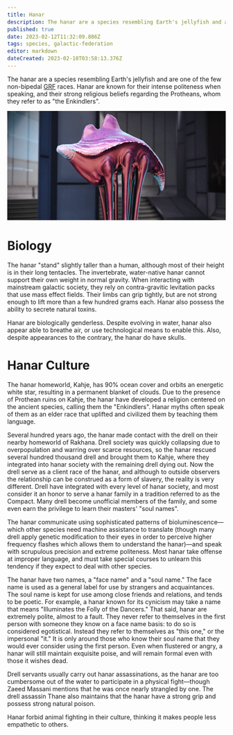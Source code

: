 ```yaml
---
title: Hanar
description: The hanar are a species resembling Earth's jellyfish and are one of the few non-bipedal GRF races.
published: true
date: 2023-02-12T11:32:09.886Z
tags: species, galactic-federation
editor: markdown
dateCreated: 2023-02-10T03:58:13.376Z
---
```


The hanar are a species resembling Earth's jellyfish and are one of the few non-bipedal [GRF](/Galactic_Republic_Federation) races. Hanar are known for their intense politeness when speaking, and their strong religious beliefs regarding the Protheans, whom they refer to as "the Enkindlers". 

![codex_me_-_hanar.webp](/codex_me_-_hanar.webp)

# Biology
The hanar "stand" slightly taller than a human, although most of their height is in their long tentacles. The invertebrate, water-native hanar cannot support their own weight in normal gravity. When interacting with mainstream galactic society, they rely on contra-gravitic levitation packs that use mass effect fields. Their limbs can grip tightly, but are not strong enough to lift more than a few hundred grams each. Hanar also possess the ability to secrete natural toxins.

Hanar are biologically genderless. Despite evolving in water, hanar also appear able to breathe air, or use technological means to enable this. Also, despite appearances to the contrary, the hanar do have skulls.

# Hanar Culture
The hanar homeworld, Kahje, has 90% ocean cover and orbits an energetic white star, resulting in a permanent blanket of clouds. Due to the presence of Prothean ruins on Kahje, the hanar have developed a religion centered on the ancient species, calling them the "Enkindlers". Hanar myths often speak of them as an elder race that uplifted and civilized them by teaching them language.

Several hundred years ago, the hanar made contact with the drell on their nearby homeworld of Rakhana. Drell society was quickly collapsing due to overpopulation and warring over scarce resources, so the hanar rescued several hundred thousand drell and brought them to Kahje, where they integrated into hanar society with the remaining drell dying out. Now the drell serve as a client race of the hanar, and although to outside observers the relationship can be construed as a form of slavery, the reality is very different. Drell have integrated with every level of hanar society, and most consider it an honor to serve a hanar family in a tradition referred to as the Compact. Many drell become unofficial members of the family, and some even earn the privilege to learn their masters' "soul names".

The hanar communicate using sophisticated patterns of bioluminescence—which other species need machine assistance to translate (though many drell apply genetic modification to their eyes in order to perceive higher frequency flashes which allows them to understand the hanar)—and speak with scrupulous precision and extreme politeness. Most hanar take offense at improper language, and must take special courses to unlearn this tendency if they expect to deal with other species.

The hanar have two names, a "face name" and a "soul name." The face name is used as a general label for use by strangers and acquaintances. The soul name is kept for use among close friends and relations, and tends to be poetic. For example, a hanar known for its cynicism may take a name that means "Illuminates the Folly of the Dancers." That said, hanar are extremely polite, almost to a fault. They never refer to themselves in the first person with someone they know on a face name basis: to do so is considered egotistical. Instead they refer to themselves as "this one," or the impersonal "it." It is only around those who know their soul name that they would ever consider using the first person. Even when flustered or angry, a hanar will still maintain exquisite poise, and will remain formal even with those it wishes dead.

Drell servants usually carry out hanar assassinations, as the hanar are too cumbersome out of the water to participate in a physical fight—though Zaeed Massani mentions that he was once nearly strangled by one. The drell assassin Thane also maintains that the hanar have a strong grip and possess strong natural poison.

Hanar forbid animal fighting in their culture, thinking it makes people less empathetic to others. 